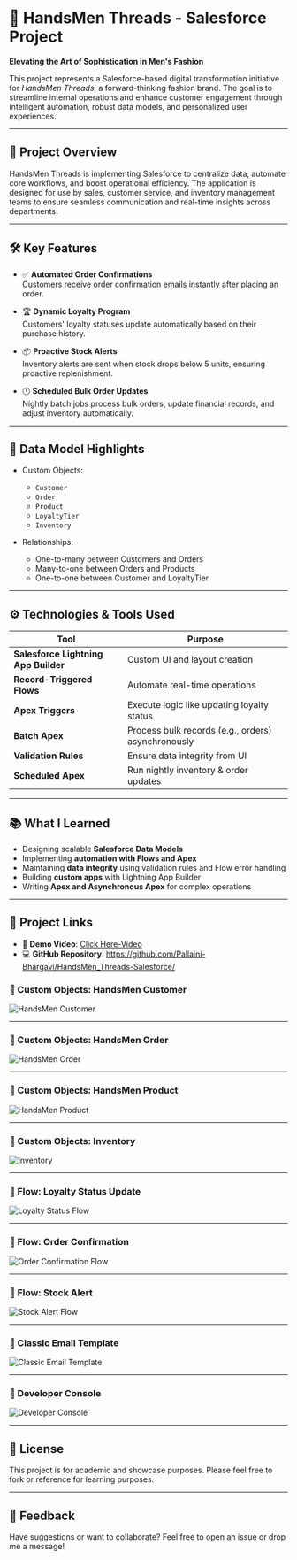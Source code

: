# 🧵 HandsMen Threads - Salesforce Project

**Elevating the Art of Sophistication in Men's Fashion**

This project represents a Salesforce-based digital transformation initiative for *HandsMen Threads*, a forward-thinking fashion brand. The goal is to streamline internal operations and enhance customer engagement through intelligent automation, robust data models, and personalized user experiences.

---

## 🚀 Project Overview

HandsMen Threads is implementing Salesforce to centralize data, automate core workflows, and boost operational efficiency. The application is designed for use by sales, customer service, and inventory management teams to ensure seamless communication and real-time insights across departments.

---

## 🛠️ Key Features

- ✅ **Automated Order Confirmations**  
  Customers receive order confirmation emails instantly after placing an order.

- 🏆 **Dynamic Loyalty Program**  
  Customers' loyalty statuses update automatically based on their purchase history.

- 📦 **Proactive Stock Alerts**  
  Inventory alerts are sent when stock drops below 5 units, ensuring proactive replenishment.

- 🕛 **Scheduled Bulk Order Updates**  
  Nightly batch jobs process bulk orders, update financial records, and adjust inventory automatically.

---

## 📐 Data Model Highlights

- Custom Objects:
  - `Customer`
  - `Order`
  - `Product`
  - `LoyaltyTier`
  - `Inventory`

- Relationships:
  - One-to-many between Customers and Orders
  - Many-to-one between Orders and Products
  - One-to-one between Customer and LoyaltyTier

---

## ⚙️ Technologies & Tools Used

| Tool | Purpose |
|------|---------|
| **Salesforce Lightning App Builder** | Custom UI and layout creation |
| **Record-Triggered Flows** | Automate real-time operations |
| **Apex Triggers** | Execute logic like updating loyalty status |
| **Batch Apex** | Process bulk records (e.g., orders) asynchronously |
| **Validation Rules** | Ensure data integrity from UI |
| **Scheduled Apex** | Run nightly inventory & order updates |

---

## 📚 What I Learned

- Designing scalable **Salesforce Data Models**
- Implementing **automation with Flows and Apex**
- Maintaining **data integrity** using validation rules and Flow error handling
- Building **custom apps** with Lightning App Builder
- Writing **Apex and Asynchronous Apex** for complex operations

---

## 🔗 Project Links

- 🎥 **Demo Video**: [Click Here-Video](https://drive.google.com/file/d/1N2NMRNqPAjz8F8Sg8yL6WUsztrsNXKB7/view?usp=drive_link)
- 💻 **GitHub Repository**: https://github.com/Pallaini-Bhargavi/HandsMen_Threads-Salesforce/

### 🔄 Custom Objects: HandsMen Customer

![HandsMen Customer](Screenshots/HandsMen_Customer.png)

---
### 🔄 Custom Objects: HandsMen Order

![HandsMen Order](Screenshots/HandsMen_Order.png)

---

### 🔄 Custom Objects: HandsMen Product

![HandsMen Product](Screenshots/Handsmen_Product.png)

---

### 🔄 Custom Objects: Inventory

![Inventory](Screenshots/Inventory.png)

---


### 🔄 Flow: Loyalty Status Update

![Loyalty Status Flow](Screenshots/Loyalty_Program_Email.png)

---

### 🔄 Flow: Order Confirmation

![Order Confirmation Flow](Screenshots/Order_Confirmation_Flow.png)

---

### 🔄 Flow: Stock Alert

![Stock Alert Flow](Screenshots/Low_Stock_Alert_Flow.png)

---

### 🔄 Classic Email Template

![Classic Email Template](Screenshots/Email_Order_Template.png)

---

### 🔄 Developer Console

![Developer Console](Screenshots/Developer_Console.png)

---

## 📄 License

This project is for academic and showcase purposes. Please feel free to fork or reference for learning purposes.

---

## 💬 Feedback

Have suggestions or want to collaborate? Feel free to open an issue or drop me a message!

